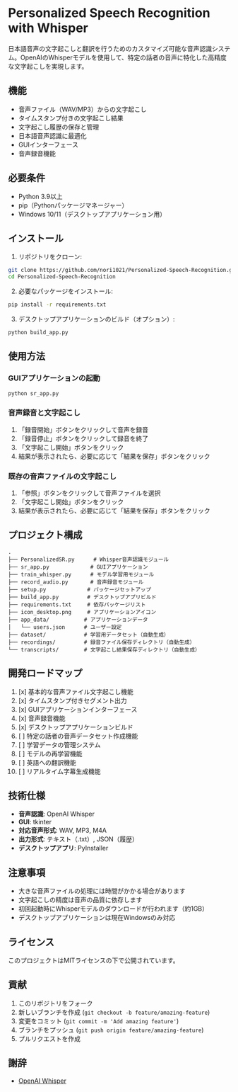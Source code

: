 # Personalized Speech Recognition with Whisper

日本語音声の文字起こしと翻訳を行うためのカスタマイズ可能な音声認識システム。OpenAIのWhisperモデルを使用して、特定の話者の音声に特化した高精度な文字起こしを実現します。

## 機能

- 音声ファイル（WAV/MP3）からの文字起こし
- タイムスタンプ付きの文字起こし結果
- 文字起こし履歴の保存と管理
- 日本語音声認識に最適化
- GUIインターフェース
- 音声録音機能

## 必要条件

- Python 3.9以上
- pip（Pythonパッケージマネージャー）
- Windows 10/11（デスクトップアプリケーション用）

## インストール

1. リポジトリをクローン:
```bash
git clone https://github.com/nori1021/Personalized-Speech-Recognition.git
cd Personalized-Speech-Recognition
```

2. 必要なパッケージをインストール:
```bash
pip install -r requirements.txt
```

3. デスクトップアプリケーションのビルド（オプション）:
```bash
python build_app.py
```

## 使用方法

### GUIアプリケーションの起動

```bash
python sr_app.py
```

### 音声録音と文字起こし

1. 「録音開始」ボタンをクリックして音声を録音
2. 「録音停止」ボタンをクリックして録音を終了
3. 「文字起こし開始」ボタンをクリック
4. 結果が表示されたら、必要に応じて「結果を保存」ボタンをクリック

### 既存の音声ファイルの文字起こし

1. 「参照」ボタンをクリックして音声ファイルを選択
2. 「文字起こし開始」ボタンをクリック
3. 結果が表示されたら、必要に応じて「結果を保存」ボタンをクリック

## プロジェクト構成

```
.
├── PersonalizedSR.py      # Whisper音声認識モジュール
├── sr_app.py             # GUIアプリケーション
├── train_whisper.py      # モデル学習用モジュール
├── record_audio.py       # 音声録音モジュール
├── setup.py             # パッケージセットアップ
├── build_app.py         # デスクトップアプリビルド
├── requirements.txt     # 依存パッケージリスト
├── icon_desktop.png     # アプリケーションアイコン
├── app_data/           # アプリケーションデータ
│   └── users.json      # ユーザー設定
├── dataset/            # 学習用データセット（自動生成）
├── recordings/         # 録音ファイル保存ディレクトリ（自動生成）
└── transcripts/        # 文字起こし結果保存ディレクトリ（自動生成）
```

## 開発ロードマップ

1. [x] 基本的な音声ファイル文字起こし機能
2. [x] タイムスタンプ付きセグメント出力
3. [x] GUIアプリケーションインターフェース
4. [x] 音声録音機能
5. [x] デスクトップアプリケーションビルド
6. [ ] 特定の話者の音声データセット作成機能
7. [ ] 学習データの管理システム
8. [ ] モデルの再学習機能
9. [ ] 英語への翻訳機能
10. [ ] リアルタイム字幕生成機能

## 技術仕様

- **音声認識**: OpenAI Whisper
- **GUI**: tkinter
- **対応音声形式**: WAV, MP3, M4A
- **出力形式**: テキスト（.txt）, JSON（履歴）
- **デスクトップアプリ**: PyInstaller

## 注意事項

- 大きな音声ファイルの処理には時間がかかる場合があります
- 文字起こしの精度は音声の品質に依存します
- 初回起動時にWhisperモデルのダウンロードが行われます（約1GB）
- デスクトップアプリケーションは現在Windowsのみ対応

## ライセンス

このプロジェクトはMITライセンスの下で公開されています。

## 貢献

1. このリポジトリをフォーク
2. 新しいブランチを作成 (`git checkout -b feature/amazing-feature`)
3. 変更をコミット (`git commit -m 'Add amazing feature'`)
4. ブランチをプッシュ (`git push origin feature/amazing-feature`)
5. プルリクエストを作成

## 謝辞

- [OpenAI Whisper](https://github.com/openai/whisper)
